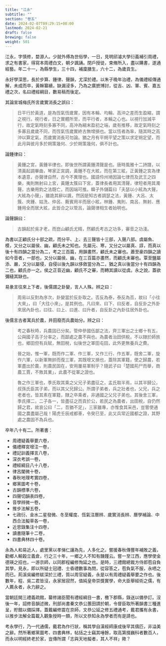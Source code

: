 ```yaml
---
title: "江永"
subtitle: ""
section: "卷五"
date: 2024-02-07T09:29:15+08:00
lastmod: 2024-02-21
draft: false
brewing: false
weight: 501
---
```



江永，字慎修，婺源人。少就外傅為世俗學，一日，見明邱濬大學衍義補引周禮，求之有書家，得寫本周禮白文，朝夕諷誦。閉戶授徒，束脩所入，盡以購書，遂通經藝。年二十一，為縣學生，三十四，補廩膳生，六十二，為歲貢生。

永好學深思，長於步算、鍾律、聲韻，尤深於禮。以朱子晚年治禮，為儀禮經傳通解，未成而卒，黃榦纂續，缺漏浸多，乃為之廣摭博討，從吉、凶、軍、賓、嘉五禮之次，名曰禮經綱目，數易稿而後定。

其論宣城梅氏所言歲實消長之誤曰：

> 日平行於黃道，是為恆氣恆歲實，因有本輪、均輪、高沖之差而生盈縮，謂之視行。視行者，日之實體所至，而平行者，本輪之心也。以視行加減平行，故定氣時刻多寡不同，高沖為縮末盈初之端，歲有推移，故定氣時刻之多寡且歲歲不同，而恆氣恆歲實終古無增損也。當以恆者為率，隨其時之高沖以算定氣，而歲實消長可勿論。猶之月有平朔平望之策以求定朔定望，而此月與彼月多於朔策幾何、少於朔策幾何，俱不計也。

論鍾律曰：

> 黃鍾之宮，黃鍾半律也，即後世所謂黃鍾清聲是也。唐時風雅十二詩譜，以清黃起調畢曲，琴家正宮調，黃鍾不在大絃，而在第三絃，正黃鍾之宮為律本遺意，亦聲律自然，古今不異理也。國語伶州鳩因論七律而及武王之四樂，夷則無射曰上宮，黃鍾太簇曰下宮，蓋律長者用其清聲，律短者用其濁聲，古樂用鈞之法既亡，而因端可推。韓子外儲篇曰「夫瑟以小絃為大聲，大絃為小聲」，雖詭其辭以諷，然因是知古者調瑟之法，黃鍾、大呂、太簇、夾鍾、姑洗、仲呂、蕤賓用半而居小絃，林鍾、夷則、南呂、無射、應鍾用全而居大絃，此皆合之以管呂，論聲律相生者始明也。

論聲韻曰：

> 古韻起於吳才老，而崑山顧氏尤精，然顧氏考古之功多，審音之功淺。

為書以正顧氏分十部之疏，而分平、上、去三聲皆十三部，入聲八部。虞屬魚、模，又分之以屬侯、幽，顧氏未之知也。先屬元、寒，又分之以屬真、諄，而真以後十有四韻之當分為二，考之三百篇，用韻畫然，顧氏未之審也。蕭至豪四韻之讀如今音者，一部也，又分以屬侯、幽，在三百篇亦畫然，而顧氏未審也。覃至鹽屬添、嚴，又分以屬侵，自侵以後九韻以侈斂當分為二，猶之真以後當分十有四韻為二也，顧氏亦一之。侯之正音近幽，顧氏不之審，而轉其讀以從虞。永之說，蓋欲彌縫其缺也。

易彖言往來上下者，後儒謂之卦變，言人人殊。辨之曰：

> 周易以反對為序次，卦變當於反卦取之。否反為泰，泰反為否，故曰「小往大來」，曰「大往小來」，是其例也。凡曰來、曰下、曰反者，自反卦之外卦來居內卦也，曰往、曰上、曰進、曰升者，自反卦之內卦往居外卦也。

後儒言古者寓兵於農，井田廢而兵農始分。辨之曰：

> 考之春秋時，兵農固已分矣。管仲參國伍鄙之法，齊三軍出之士鄉十有五，公與國子高子分率之，而鄙處之農不與也。為農者治田供稅，不以隸於師旅也，鄉田但有兵賦，無田稅，似後世之軍田屯田，此外更無養兵之費。

> 晉之始，惟一軍，既而作二軍、作三軍，又作三行、作五軍，既舍二軍，旋作六軍，以新軍無帥而復三軍，其既增又損也，蓋除其軍籍，使之歸農，若軍盡出於農，則農民固在，安用屢易軍制乎？隨武子曰「楚國荊尸而舉，商農工賈，不敗其業」，此農不從軍之證也。

> 魯之作三軍也，季氏取其乘之父兄子弟盡征之，孟氏取半焉，以其半歸公，叔孫氏臣其子弟，而以其父兄歸公。所謂子弟者，兵之壯者也，父兄，兵之老者也，皆其素在軍籍，隸之卒乘者，非通國之父兄子弟也。其後舍三軍，季氏擇二，二子各一，皆盡征之而貢於公，若民之為農者，出田稅，自仍然歸之君，故哀公曰「二，吾猶不足」，三家雖專，亦惟食其采邑，豈嘗使通國之農盡屬己哉！陽虎壬辰戒都車，令癸巳至，此又兵常近國都之證，其野處之農固不為兵也。

卒年八十有二。所著書：

- 周禮疑義舉要六卷，
- 儀禮釋宮增注一卷，
- 禮記訓義擇言八卷，
- 深衣考誤一卷，
- 禮經綱目八十八卷，
- 律呂闡微十卷，
- 春秋地理考實四卷，
- 鄉黨圖考十卷，
- 古韻標準六卷，
- 四聲切韻表四卷，
- 音學辨微一卷，
- 推步法解五卷，
- 七政衍、金水二星發微、冬至權度、恆氣注曆辨、歲實消長辨、曆學補論、中西合法擬草各一卷，
- 近思錄集注十四卷，
- 讀書隨筆十二卷，
- 四書典林四十卷。

永為人和易近人，處里黨以孝悌仁讓為先，人多化之。嘗援春秋傳豐年補敗之義，勸鄉人輸穀立義倉，行之三十年，一鄉之人不知有饑饉云。嘗一至江西，應學使金德瑛之招也，一游京師，以同郡程編修恂延之也。是時，三禮館總裁方侍郎苞自負其學，見永，即以所疑士冠禮、士昏禮數事為問，從容答之，苞負氣不服，永哂之而已。荊溪吳編修紱深於三禮，質以周官疑義，永是以有周禮疑義舉要之作也。後數年，程、吳二君皆沒，永家居寂然，值純皇帝崇獎實學，命大臣舉經術之儒，有人薦永者，永力辭之。

當朝廷開三禮義疏館，纂修諸臣聞有禮經綱目一書，檄下郡縣，錄送以備參訂。沒後一年，詔修音韻述微，刑部尚書秦文恭公蕙田請於朝，令督臣取所著韻書三種進呈，貯館以備採擇。蓋戴編修震在京師，文恭公延之修五禮通考，戴君攜有永書，以推步法解全篇載入觀象授時一類，所以文恭知永為學者而有是請也。

考永學行，乃一代通儒，戴君為作行狀，稱其學自漢經師康成後罕其儔匹，非溢美之辭。然所著鄉黨圖考、四書典林，帖括之士竊其唾餘，取高第掇巍科者數百人，而永以明經終老於家，豈傳所謂「志與天地擬者，其人不祥」歟？